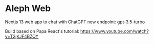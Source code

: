 # Aleph Web

Nextjs 13 web app to chat with ChatGPT new endpoint: gpt-3.5-turbo

Build based on Papa React's tutorial: https://www.youtube.com/watch?v=T2jKJF4BZOY